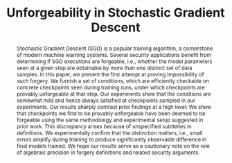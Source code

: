 ---
title: "Unforgeability in Stochastic Gradient Descent"
authors:
 - slug: teo
 - slug: ivica
 - name: Racchit Jain
   url: 
 - name: Divesh Aggarwal
   url: https://sites.google.com/site/diveshhomepage
 - name: Prateek Saxena
   url: https://www.comp.nus.edu.sg/~prateeks/

publication: CCS
year: 2023
pub_url: https://dl.acm.org/doi/10.1145/3576915.3623093
github: "https://github.com/teobaluta/unforgeability-SGD"
category: [ML Privacy]
abstract: "Stochastic Gradient Descent (SGD) is a popular training algorithm, a cornerstone of modern machine learning systems. Several security applications benefit from determining if SGD executions are
forgeable, i.e., whether the model parameters seen at a given step
are obtainable by more than one distinct set of data samples. In
this paper, we present the first attempt at proving impossibility of
such forgery. We furnish a set of conditions, which are efficiently
checkable on concrete checkpoints seen during training runs, under
which checkpoints are provably unforgeable at that step. Our experiments show that the conditions are somewhat mild and hence
always satisfied at checkpoints sampled in our experiments. Our
results sharply contrast prior findings at a high level: We show that
checkpoints we find to be provably unforgeable have been deemed
to be forgeable using the same methodology and experimental setup
suggested in prior work. This discrepancy arises because of unspecified subtleties in definitions. We experimentally confirm that the
distinction matters, i.e., small errors amplify during training to produce significantly observable difference in final models trained. We
hope our results serve as a cautionary note on the role of algebraic
precision in forgery definitions and related security arguments."
desc: "We show that execution traces of SGD, under mild conditions, can be unforgeable."
---
